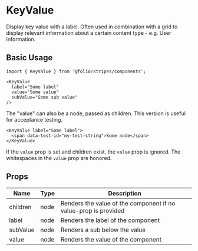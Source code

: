 # KeyValue

Display key value with a label. Often used in combination with a grid to display relevant information about a certain content type - e.g. User Information.

## Basic Usage

```
import { KeyValue } from '@folio/stripes/components';

<KeyValue
  label="Some label"
  value="Some value"
  subValue="Some sub value"
/>
```

The "value" can also be a node, passed as children. This version is useful for acceptance testing.
```
<KeyValue label="Some label">
  <span data-test-id="my-test-string">Some node</span>
</KeyValue>
```

If the `value` prop is set and children exist, the `value` prop is ignored.
The whitespaces in the `value` prop are honored.

## Props
Name | Type | Description
-- | -- | --
children | node | Renders the value of the component if no value-prop is provided
label | node | Renders the label of the component
subValue | node | Renders a sub below the value
value | node | Renders the value of the component
